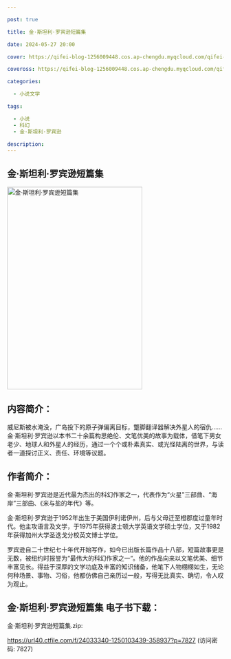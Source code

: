 ```yaml
---

post: true

title: 金·斯坦利·罗宾逊短篇集

date: 2024-05-27 20:00

cover: https://qifei-blog-1256009448.cos.ap-chengdu.myqcloud.com/qifei-blog/662845230ea9cb14030d53d5.jpg

coveross: https://qifei-blog-1256009448.cos.ap-chengdu.myqcloud.com/qifei-blog/662845230ea9cb14030d53d5.jpg

categories:

  - 小说文学

tags:

  - 小说
  - 科幻
  - 金·斯坦利·罗宾逊

description:
---
```


## 金·斯坦利·罗宾逊短篇集
<img alt="金·斯坦利·罗宾逊短篇集 " class="aligncenter loaded" data-was-processed="true" decoding="async" fetchpriority="high" height="471" src="https://qifei-blog-1256009448.cos.ap-chengdu.myqcloud.com/qifei-blog/662845230ea9cb14030d53d5.jpg" style="cursor: zoom-in;" width="314"/>

## 内容简介：

威尼斯被水淹没，广岛投下的原子弹偏离目标，蹩脚翻译器解决外星人的宿仇……金·斯坦利·罗宾逊以本书二十余篇构思绝伦、文笔优美的故事为载体，借笔下男女老少、地球人和外星人的经历，通过一个个或朴素真实、或光怪陆离的世界，与读者一道探讨正义、责任、环境等议题。

## 作者简介：

金·斯坦利·罗宾逊是近代最为杰出的科幻作家之一，代表作为“火星”三部曲、“海岸”三部曲、《米与盐的年代》等。

金·斯坦利·罗宾逊于1952年出生于美国伊利诺伊州，后与父母迁至橙郡度过童年时代。他主攻语言及文学，于1975年获得波士顿大学英语文学硕士学位，又于1982年获得加州大学圣迭戈分校英文博士学位。

罗宾逊自二十世纪七十年代开始写作，如今已出版长篇作品十八部，短篇故事更是无数，被纽约时报誉为“最伟大的科幻作家之一“。他的作品向来以文笔优美、细节丰富见长。得益于深厚的文学功底及丰富的知识储备，他笔下人物栩栩如生，无论何种场景、事物、习俗，他都仿佛自己亲历过一般，写得无比真实、确切，令人叹为观止。

## 金·斯坦利·罗宾逊短篇集 电子书下载：
金·斯坦利·罗宾逊短篇集.zip: 

https://url40.ctfile.com/f/24033340-1250103439-358937?p=7827 (访问密码: 7827)

